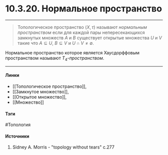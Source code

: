 # 10.3.20. Нормальное пространство
***
>Топологическое пространство $(X,\tau)$ называют *нормальным пространством* если для каждой пары непересекающихся замкнутых множеств $A$ и $B$ существует открытые множества $U$ и $V$ такие что $A\subseteq U$, $B\subseteq V$ и $U\cap V\ne\emptyset$. 

Нормальное пространство которое является Хаусдорффовым пространством называют $T_{4}$-*пространством*.
***
#### Линки
- [[Топологическое пространство]],
- [[Замкнутое множество]],
- [[Открытое множество]],
- [[Множество]]
#### Тэги
 #Топология 
#### Источники
1. Sidney A. Morris - "topology without tears" c.277